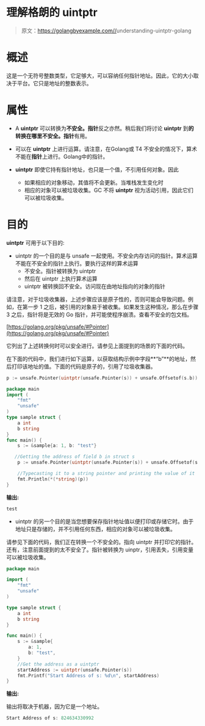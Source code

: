 # 理解格朗的 uintptr

> 原文：<https://golangbyexample.com//>understanding-uintptr-golang

# **概述**

这是一个无符号整数类型，它足够大，可以容纳任何指针地址。因此，它的大小取决于平台。它只是地址的整数表示。

# **属性**

*   A **uintptr** 可以转换为**不安全。指针**反之亦然。稍后我们将讨论 **uintptr** 到**的转换在哪里不安全。指针**有用。

*   可以在 **uintptr** 上进行运算。请注意，在Golang或 T4 不安全的情况下，算术不能在**指针**上进行。Golang中的指针。

*   **uintptr** 即使它持有指针地址，也只是一个值，不引用任何对象。因此
    *   如果相应的对象移动，其值将不会更新。当堆栈发生变化时
    *   相应的对象可以被垃圾收集。GC 不将 **uintptr** 视为活动引用，因此它们可以被垃圾收集。

# **目的**

**uintptr** 可用于以下目的:

*   uintptr 的一个目的是与 unsafe 一起使用。不安全内存访问的指针。算术运算不能在不安全的指针上执行。要执行这样的算术运算
    *   不安全。指针被转换为 uintptr
    *   然后在 uintptr 上执行算术运算
    *   uintptr 被转换回不安全。访问现在由地址指向的对象的指针

请注意，对于垃圾收集器，上述步骤应该是原子性的，否则可能会导致问题。例如，在第一步 1 之后，被引用的对象易于被收集。如果发生这种情况，那么在步骤 3 之后，指针将是无效的 Go 指针，并可能使程序崩溃。查看不安全的包文档。

[https://golang.org/pkg/unsafe/#Pointer](https://golang.org/pkg/unsafe/#Pointer)

它列出了上述转换何时可以安全进行。请参见上面提到的场景的下面的代码。

在下面的代码中，我们进行如下运算，以获取结构示例中字段**“b”**的地址，然后打印该地址的值。下面的代码是原子的，引用了垃圾收集器。

```go
p := unsafe.Pointer(uintptr(unsafe.Pointer(s)) + unsafe.Offsetof(s.b))
```

```go
package main
import (
    "fmt"
    "unsafe"
)
type sample struct {
    a int
    b string
}
func main() {
    s := &sample{a: 1, b: "test"}

   //Getting the address of field b in struct s
    p := unsafe.Pointer(uintptr(unsafe.Pointer(s)) + unsafe.Offsetof(s.b))

    //Typecasting it to a string pointer and printing the value of it
    fmt.Println(*(*string)(p))
}
```

**输出:**

```go
test
```

*   uintptr 的另一个目的是当您想要保存指针地址值以便打印或存储它时。由于地址只是存储的，并不引用任何东西，相应的对象可以被垃圾收集。

请参见下面的代码，我们正在转换一个不安全的。指向 uintptr 并打印它的指针。还有，注意前面提到的太不安全了。指针被转换为 uinptr，引用丢失，引用变量可以被垃圾收集。

```go
package main

import (
    "fmt"
    "unsafe"
)

type sample struct {
    a int
    b string
}

func main() {
    s := &sample{
        a: 1,
        b: "test",
    }
    //Get the address as a uintptr
    startAddress := uintptr(unsafe.Pointer(s))
    fmt.Printf("Start Address of s: %d\n", startAddress)
}
```

**输出:**

输出将取决于机器，因为它是一个地址。

```go
Start Address of s: 824634330992
```
